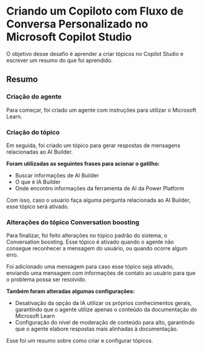 # Criando um Copiloto com Fluxo de Conversa Personalizado no Microsoft Copilot Studio

O objetivo desse desafio é aprender a criar tópicos no Copilot Studio e escrever um resumo do que foi aprendido.

## Resumo

### Criação do agente

Para começar, foi criado um agente com instruções para utilizar o Microsoft Learn.

### Criação do tópico

Em seguida, foi criado um tópico para gerar respostas de mensagens relacionadas ao AI Builder.

**Foram utilizadas as seguintes frases para acionar o gatilho:**
 - Buscar informações de AI Builder
 - O que é IA Builder
 - Onde encontro informações da ferramenta de AI da Power Platform

Com isso, caso o usuário faça alguma pergunta relacionada ao AI Builder, esse tópico será ativado.

### Alterações do tópico Conversation boosting

Para finalizar, foi feito alterações no tópico padrão do sistema, o Conversation boosting. Esse tópico é ativado quando o agente não consegue reconhecer a mensagem do usuário, ou quando ocorre algum erro.

Foi adicionado uma mensagem para caso esse tópico seja ativado, enviando uma mensagem com informações de contato ao usuário para que o problema possa ser resolvido.

**Também foram alteradas algumas configurações:**
 - Desativação da opção da IA utilizar os próprios conhecimentos gerais, garantindo que o agente utilize apenas o conteúdo da documentação do Microsoft Learn
 - Configuração do nível de moderação de conteúdo para alto, garantindo que o agente elabore respostas mais alinhadas à documentação.

Esse foi um resumo sobre como criar e configurar tópicos.
